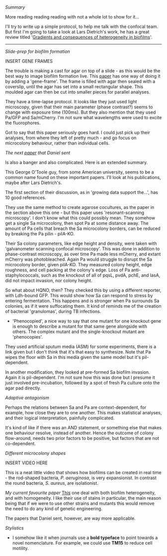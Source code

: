 
*Summary*

More reading reading reading with not a whole lot to show for it...

I'll try to write up a simple protocol, to help me talk with the confocal team. But first I'm going to take a look at Lars Dietrich's work, he has a great review titled '[Gradients and consequences of heterogeneity in biofilms](https://www.nature.com/articles/s41579-022-00692-2)'.

---

*Slide-prep for biofilm formation*

INSERT GENE FRAMES

The trouble is making a cast for agar on top of a slide - as this would be the best way to image biofilm formation live. This [paper](https://pubmed.ncbi.nlm.nih.gov/34513736/) has one way of doing it by adding a 'gene-frame'. The frame is filled with agar then sealed with a coverslip, until the agar has set into a small rectangular shape. This moulded agar can then be cut into smaller pieces for parallel analyses.

They have a time-lapse protocol. It looks like they just used light microscopy, given that their main parameter (phase contrast?) seems to change with exposure time (100ms). But they also mention that they used Pa/GFP and Sa/mCherry. I'm not sure what wavelengths were used to excite the fluorophores.

Got to say that this paper seriously goes hard. I could just pick up their analyses, from where they left of pretty much - and go focus on microcolony behaviour, rather than individual cells.

*The next [paper](https://pubmed.ncbi.nlm.nih.gov/38617332/) that Daniel sent*

Is also a banger and also complicated. Here is an extended summary.

This George O'Toole guy, from some American university, seems to be a common name found on these important papers. I'll look at his publications, maybe after Lars Dietrich's.

The first section of their discussion, as in 'growing data support the...', has 10 good references.

They use the same method to create agarose cocultures, as the paper in the section above this one - but this paper uses 'resonant-scanning microscopy'. I don't know what this could possibly mean.
They somehow get a single Sa microcolony, then spot Pa at some distance away. The amount of Pa cells that breach the Sa microcolony borders, can be reduced by breaking the Pa pilin - pilA-KO.

Their Sa colony parameters, like edge height and density, were taken with 'galvanometer scanning confocal microscopy'. This was done in addition to phase-contrast microscopy, as over time Pa made less mCherry, and extant mCherry was photobleached. Again Pa would struggle to disrupt the Sa microcolony border, given pilA-KO. They measured colony height, edge roughness, and cell packing at the colony's edge. Loss of Pa anti-staphylococcals, such as the knockout of all of pqsL, pvdA, pchE, and lasA, did not impact invasion, nor colony height.

So what about HQNO, then? They checked this by using a different reporter, with Ldh-bound GFP. This would show how Sa can respond to stress by entering fermentation. This happens and is stronger when Pa surrounds Sa colonies, as if it were suffocating them. It kind of reminds me of the creation of bacterial 'granulomas', during TB infections.

- 'Phenocopied', a nice way to say that one mutant for one knockout gene is enough to describe a mutant for that same gene alongside with others. The complex mutant and the single-knockout mutant are 'phenocopies'.

They used artificial sputum media (ASM) for some experiments, there is a link given but I don't think that it's that easy to synthesize. Note that Pa wipes the floor with Sa in this media given the same model but it's pil-dependent.

In another modification, they looked at pre-formed Sa biofilm invasion. Again it is pil-dependent. I'm not sure how this was done but I presume it just involved pre-incubation, followed by a spot of fresh Pa culture onto the agar pad directly.

*Adaptive antagonism*

Perhaps the relations between Sa and Pa are context-dependent, for example, how close they are to one another. This makes statistical analyses, and their logical interpretation, painfully complicated.

It's kind of like if there was an AND statement, or something else that makes one behaviour resolve, instead of another. Hence the outcome of colony flow-around, needs two prior factors to be positive, but factors that are not co-dependent.

*Different microcolony shapes*

INSERT VIDEO HERE

This is a neat little video that shows how biofilms can be created in real time - the rod-shaped bacteria, *P. aeruginosa*, is very expansionist. In contrast the round bacteria, *S. aureus*, are isolationist.

*My current favourite paper*
[This](https://pubmed.ncbi.nlm.nih.gov/32908166/) one deal with both biofilm heterogeneity, and with homogeneity. I like their use of stains in particular, the main reason being that if we were to use other strains and mutants this would remove the need to do any kind of genetic engineering.

The papers that Daniel sent, however, are way more applicable.

*Stylistics*
- I somehow like it when journals use a **bold typeface** to point towards a novel nomenclature. For example, we could use **TM15** to reduce cell motility.
